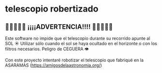 # telescopio robertizado

## 🚨🚨🚨🚨🚨 ¡¡¡¡ADVERTENCIA!!!! 🚨🚨🚨🚨🚨

Este software no impide que el telescopio durante su recorrido apunte al SOL ☀️
Utilizar sólo cuando el sol se haya ocultado en el horizonte o con los filtros necesarios.
Peligro de CEGUERA 👁

Con este proyecto intentaré robotizar el telescopio que fabriqué en la ASARAMAS (https://amigosdelaastronomia.org/)
